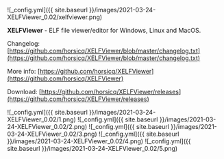 ![_config.yml]({{ site.baseurl }}/images/2021-03-24-XELFViewer_0.02/xelfviewer.png)

**XELFViewer** - ELF file viewer/editor for Windows, Linux and MacOS.

Changelog: [https://github.com/horsicq/XELFViewer/blob/master/changelog.txt](https://github.com/horsicq/XELFViewer/blob/master/changelog.txt)

More info: [https://github.com/horsicq/XELFViewer](https://github.com/horsicq/XELFViewer)

Download: [https://github.com/horsicq/XELFViewer/releases](https://github.com/horsicq/XELFViewer/releases)

![_config.yml]({{ site.baseurl }}/images/2021-03-24-XELFViewer_0.02/1.png)
![_config.yml]({{ site.baseurl }}/images/2021-03-24-XELFViewer_0.02/2.png)
![_config.yml]({{ site.baseurl }}/images/2021-03-24-XELFViewer_0.02/3.png)
![_config.yml]({{ site.baseurl }}/images/2021-03-24-XELFViewer_0.02/4.png)
![_config.yml]({{ site.baseurl }}/images/2021-03-24-XELFViewer_0.02/5.png)
